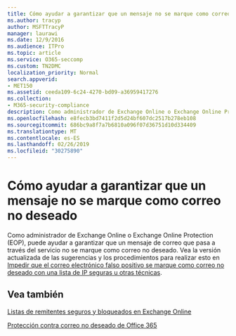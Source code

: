 ```yaml
---
title: Cómo ayudar a garantizar que un mensaje no se marque como correo no deseado
ms.author: tracyp
author: MSFTTracyP
manager: laurawi
ms.date: 12/9/2016
ms.audience: ITPro
ms.topic: article
ms.service: O365-seccomp
ms.custom: TN2DMC
localization_priority: Normal
search.appverid:
- MET150
ms.assetid: ceeda109-6c24-4270-bd09-a36959417276
ms.collection:
- M365-security-compliance
description: Como administrador de Exchange Online o Exchange Online Protection (EOP), puede ayudar a garantizar que un mensaje de correo que pasa a través del servicio no se marque como correo no deseado. Vea la versión actualizada de las sugerencias y los procedimientos para realizar esto en Impedir que el correo electrónico falso positivo se marque como correo no deseado con una lista de IP seguras u otras técnicas.
ms.openlocfilehash: e8fecb3bd7411f2d5d24bf607dc2517b278eb108
ms.sourcegitcommit: 686bc9a8f7a7b6810a096f07d36751d10d334409
ms.translationtype: MT
ms.contentlocale: es-ES
ms.lasthandoff: 02/26/2019
ms.locfileid: "30275890"
---
```

# <a name="how-to-help-ensure-that-a-message-isnt-marked-as-spam"></a>Cómo ayudar a garantizar que un mensaje no se marque como correo no deseado

Como administrador de Exchange Online o Exchange Online Protection (EOP), puede ayudar a garantizar que un mensaje de correo que pasa a través del servicio no se marque como correo no deseado. Vea la versión actualizada de las sugerencias y los procedimientos para realizar esto en [Impedir que el correo electrónico falso positivo se marque como correo no deseado con una lista de IP seguras u otras técnicas](https://go.microsoft.com/fwlink/p/?LinkID=534224). 
  
## <a name="see-also"></a>Vea también

[Listas de remitentes seguros y bloqueados en Exchange Online](safe-sender-and-blocked-sender-lists-faq.md)

[Protección contra correo no deseado de Office 365](https://support.office.com/article/Office-365-Email-Anti-Spam-Protection-6a601501-a6a8-4559-b2e7-56b59c96a586)

